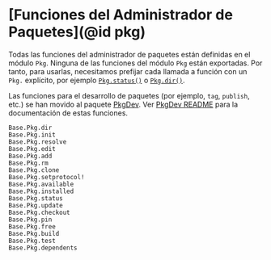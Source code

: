 # [Funciones del Administrador de Paquetes](@id pkg)

Todas las funciones del administrador de paquetes están definidas en el módulo `Pkg`. Ninguna de las funciones del módulo `Pkg` están exportadas. Por tanto, para usarlas, necesitamos prefijar cada llamada a función con un `Pkg.` explícito, por ejemplo [`Pkg.status()`](@ref) o [`Pkg.dir()`](@ref).

Las funciones para el desarrollo de paquetes (por ejemplo, `tag`, `publish`, etc.) se han movido al paquete [PkgDev](https://github.com/JuliaLang/PkgDev.jl). Ver [PkgDev README](https://github.com/JuliaLang/PkgDev.jl/blob/master/README.md) para la documentación de estas funciones.

```@docs
Base.Pkg.dir
Base.Pkg.init
Base.Pkg.resolve
Base.Pkg.edit
Base.Pkg.add
Base.Pkg.rm
Base.Pkg.clone
Base.Pkg.setprotocol!
Base.Pkg.available
Base.Pkg.installed
Base.Pkg.status
Base.Pkg.update
Base.Pkg.checkout
Base.Pkg.pin
Base.Pkg.free
Base.Pkg.build
Base.Pkg.test
Base.Pkg.dependents
```
